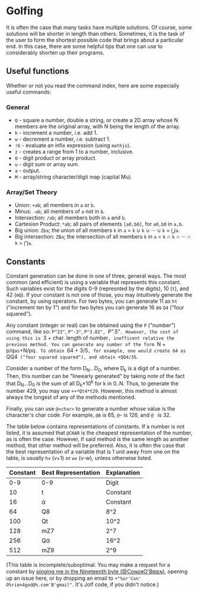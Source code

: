 # Golfing
It is often the case that many tasks have multiple solutions. Of course, some solutions will be shorter in length than others. Sometimes, it is the task of the user to form the shortest possible code that brings about a particular end. In this case, there are some helpful tips that one can use to considerably shorten up their programs.

## Useful functions
Whether or not you read the command index, here are some especially useful commands:

### General

 * `Q` - square a number, double a string, or create a 2D array whose N members are the original array, with N being the length of the array.
 * `h` - increment a number, i.e. add 1.
 * `w` - decrement a number, i.e. subtract 1.
 * `!6` - evaluate an infix expression (using `mathjs`).
 * `z` - creates a range from 1 to a number, inclusive.
 * `O` - digit product or array product.
 * `u` - digit sum or array sum.
 * `a` - output.
 * `Μ` - array/string character/digit map (capital Mu).

### Array/Set Theory

 * Union: `+ab`; all members in `a` or `b`.
 * Minus: `-ab`; all members of `a` not in `b`.
 * Intersection: `/ab`; all members both in `a` and `b`.
 * Cartesion Product: `*ab`; all pairs of elements `[a0,b0]`, for `a0,b0` in `a,b`.
 * Big union: `Zba`; the union of all members `k` in `a` = `k` &cup; `k` &cup; &middot;&middot;&middot; &cup; `k` = &bigcup;`a`.
 * Big intersection: `ZBa`; the intersection of all members `k` in `a` = `k` &cap; `k` &cap; &middot;&middot;&middot; &cap; `k` = &bigcap;`a`.

## Constants
Constant generation can be done in one of three, general ways. The most common (and efficient) is using a variable that represents this constant. Such variables exist for the digits 0-9 (represnted by the digits), 10 (`t`), and 42 (`mQ`). If your constant is not one of those, you may intuitively generate the constant, by using operators. For two bytes, you can generate 11 as `ht` ("increment ten by 1") and for two bytes you can generate 16 as `Q4` ("four squared").

Any constant (integer or real) can be obtained using the `P` ("number") command, like so: `P"23"`, `P"-3"`, `P"3.02", `P".5"`. However, the cost of using this is `3 + char. length of number`, inefficent relative the previous method. You can generate any number of the form `N + p/q` as `+N/pq`. To obtain `64 + 3/5`, for example, one would create 64 as `QQ4` ("four squared squared"), and obtain +QQ4/35`.

Consider a number of the form D<sub>N</sub>&hellip;D<sub>0</sub>, where D<sub>k</sub> is a digit of a number. Then, this number can be "lineearly generated" by taking note of the fact that D<sub>N</sub>&hellip;D<sub>0</sub> is the sum of all D<sub>k</sub>&times;10<sup>k</sup> for k in 0..N. Thus, to generate the number 429, you may use `++*Qt4*t29`. However, this method is almost always the longest of any of the methods mentioned.

Finally, you can use `@<char>` to generate a number whose value is the character's char code. For example, `@A` is 65, `@~` is 126, and `@ ` is 32.

The table below contains representations of constants. If a number is not listed, it is assumed that `@CHAR` is the cheapest representation of the number, as is often the case. However, if said method is the same length as another method, that other method will be preferred. Also, it is often the case that the best representation of a variable that is 1 unit away from one on the table, is usually `hv` (v+1) or `wv` (v-w), unless otherwise listed.

| Constant | Best Representation | Explanation         |
|----------|---------------------|---------------------|
| 0-9      | 0-9                 | Digit               |
| 10       | t                   | Constant            |
| 16       | ά                   | Constant            |
| 64       | Q8                  | 8^2                 |
| 100      | Qt                  | 10^2                |
| 128      | mZ7                 | 2^7                 |
| 256      | Qά                  | 16^2                |
| 512      | mZ9                 | 2^9                 |


(This table is incomplete/suboptimal. You may make a request for a constant by [pinging me in the Nineteenth byte (@CᴏɴᴏʀO'Bʀɪᴇɴ)](http://chat.stackexchange.com/rooms/240/the-nineteenth-byte), opening up an issue here, or by dropping an email to `+"%or'Con' O%rien4god@%.com'B'gmail"`. It's Jolf code, if you didn't notice.)

